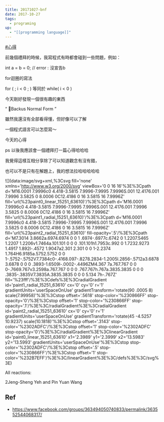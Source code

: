 ```yaml
---
title: 20171027-bnf
date: 2017-10-27
tags:
  - programing
up:
  - "[[programming language]]"
---
```


[#心得](https://www.facebook.com/hashtag/%E5%BF%83%E5%BE%97?__eep__=6&__cft__[0]=AZUz_gNDElA-5k_2F-9vJBzQwKHDdD2KsuDJvqqMmHsUJ3hxmYqlPCEQynrj1EV-2rfTZHX6rUCqMF_sqwNVfOOqntifX1t4yIJLqiFAMuQV4b2EmD-VHyXUxudTt80rTPNmXWT2rfxky49rF4Bz5Lu5MVO_I1fgekHEiZzfNA4d8ZsImtzR4JLaOmVfPXNOgSM&__tn__=*NK-R)

前幾個禮拜的時候，我寫程式有時都會碰到一些問題，例如：

int a = b = 0; // error : 沒宣告b

for迴圈的寫法

for ( ; i < 0 ; ) 等同於 while( i < 0 )

今天剛好發現一個很有趣的東西

“ Backus Normal Form ”

雖然我還沒有全部看得懂，但好像可以了解

一個程式語言可以怎麼寫～

今天的心得

ps 以後我應該會一個禮拜打一篇心得哈哈哈

我覺得這樣互相分享除了可以知道觀念有沒有錯，

也可以不是只有在解題上，我的想法拉哈哈哈哈哈

![](data:image/svg+xml,%3Csvg fill='none' xmlns='http://www.w3.org/2000/svg' viewBox='0 0 16 16'%3E%3Cpath d='M16.0001 7.9996c0 4.418-3.5815 7.9996-7.9995 7.9996S.001 12.4176.001 7.9996 3.5825 0 8.0006 0C12.4186 0 16 3.5815 16 7.9996Z' fill='url(%23paint0_linear_15251_63610)'/%3E%3Cpath d='M16.0001 7.9996c0 4.418-3.5815 7.9996-7.9995 7.9996S.001 12.4176.001 7.9996 3.5825 0 8.0006 0C12.4186 0 16 3.5815 16 7.9996Z' fill='url(%23paint1_radial_15251_63610)'/%3E%3Cpath d='M16.0001 7.9996c0 4.418-3.5815 7.9996-7.9995 7.9996S.001 12.4176.001 7.9996 3.5825 0 8.0006 0C12.4186 0 16 3.5815 16 7.9996Z' fill='url(%23paint2_radial_15251_63610)' fill-opacity='.5'/%3E%3Cpath d='M7.3014 3.8662a.6974.6974 0 0 1 .6974-.6977c.6742 0 1.2207.5465 1.2207 1.2206v1.7464a.101.101 0 0 0 .101.101h1.7953c.992 0 1.7232.9273 1.4917 1.892l-.4572 1.9047a2.301 2.301 0 0 1-2.2374 1.764H6.9185a.5752.5752 0 0 1-.5752-.5752V7.7384c0-.4168.097-.8278.2834-1.2005l.2856-.5712a3.6878 3.6878 0 0 0 .3893-1.6509l-.0002-.4496ZM4.367 7a.767.767 0 0 0-.7669.767v3.2598a.767.767 0 0 0 .767.767h.767a.3835.3835 0 0 0 .3835-.3835V7.3835A.3835.3835 0 0 0 5.134 7h-.767Z' fill='%23fff'/%3E%3Cdefs%3E%3CradialGradient id='paint1_radial_15251_63610' cx='0' cy='0' r='1' gradientUnits='userSpaceOnUse' gradientTransform='rotate(90 .0005 8) scale(7.99958)'%3E%3Cstop offset='.5618' stop-color='%230866FF' stop-opacity='0'/%3E%3Cstop offset='1' stop-color='%230866FF' stop-opacity='.1'/%3E%3C/radialGradient%3E%3CradialGradient id='paint2_radial_15251_63610' cx='0' cy='0' r='1' gradientUnits='userSpaceOnUse' gradientTransform='rotate(45 -4.5257 10.9237) scale(10.1818)'%3E%3Cstop offset='.3143' stop-color='%2302ADFC'/%3E%3Cstop offset='1' stop-color='%2302ADFC' stop-opacity='0'/%3E%3C/radialGradient%3E%3ClinearGradient id='paint0_linear_15251_63610' x1='2.3989' y1='2.3999' x2='13.5983' y2='13.5993' gradientUnits='userSpaceOnUse'%3E%3Cstop stop-color='%2302ADFC'/%3E%3Cstop offset='.5' stop-color='%230866FF'/%3E%3Cstop offset='1' stop-color='%232B7EFF'/%3E%3C/linearGradient%3E%3C/defs%3E%3C/svg%3E)

All reactions:

2Jeng-Sheng Yeh and Pin Yuan Wang
## Ref
- https://www.facebook.com/groups/363494050740833/permalink/363552544068317/